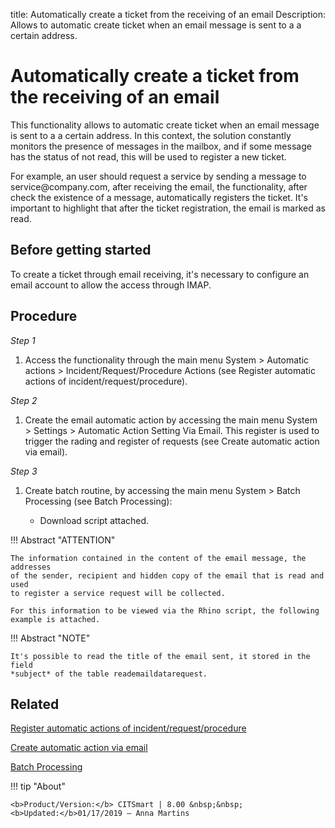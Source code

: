 title: Automatically create a ticket from the receiving of an email
Description: Allows to automatic create ticket when an email message is sent to a a certain address.

# Automatically create a ticket from the receiving of an email

This functionality allows to automatic create ticket when an email message is
sent to a a certain address. In this context, the solution constantly monitors
the presence of messages in the mailbox, and if some message has the status of
not read, this will be used to register a new ticket.

For example, an user should request a service by sending a message to
service\@company.com, after receiving the email, the functionality, after check
the existence of a message, automatically registers the ticket. It's important
to highlight that after the ticket registration, the email is marked as read.

Before getting started
--------------------------

To create a ticket through email receiving, it's necessary to configure an email
account to allow the access through IMAP.

Procedure
-------------

*Step 1*

1.  Access the functionality through the main menu System \> Automatic actions
    \> Incident/Request/Procedure Actions (see Register automatic
    actions of incident/request/procedure).

*Step 2*

1.  Create the email automatic action by accessing the main menu System \>
    Settings \> Automatic Action Setting Via Email. This register is used 
    to trigger the rading and register of requests (see Create automatic 
    action via email).

*Step 3*

1.  Create batch routine, by accessing the main menu System \> Batch Processing
    (see Batch Processing):

    -   Download script attached.

!!! Abstract "ATTENTION"

    The information contained in the content of the email message, the addresses
    of the sender, recipient and hidden copy of the email that is read and used
    to register a service request will be collected.

    For this information to be viewed via the Rhino script, the following
    example is attached.
    
!!! Abstract "NOTE"

    It's possible to read the title of the email sent, it stored in the field
    *subject* of the table reademaildatarequest.
    

Related
-------

[Register automatic actions of incident/request/procedure](/en-us/citsmart-platform-8/additional-features/automation-of-operation/configuration/register-automatic-actions-incident-request-procedure.html)

[Create automatic action via email](/en-us/citsmart-platform-8/platform-administration/configuring-automatic-actions/email-create-automatic-action-via-email.html)

[Batch Processing](/en-us/citsmart-platform-8/platform-administration/configuring-automatic-actions/batch-batch-processing.html)



!!! tip "About"

    <b>Product/Version:</b> CITSmart | 8.00 &nbsp;&nbsp;
    <b>Updated:</b>01/17/2019 – Anna Martins


